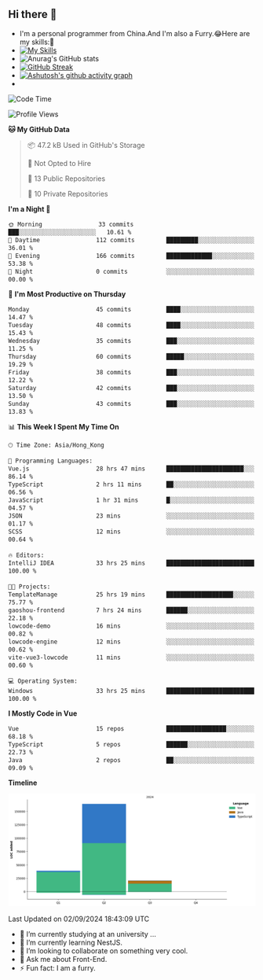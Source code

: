 ## Hi there 👋
- I'm a personal programmer from China.And I'm also a Furry.😂Here are my skills:🤔
- [![My Skills](https://skillicons.dev/icons?i=js,html,css,vue,typescript,java,golang)](https://skillicons.dev)
- ![Anurag's GitHub stats](https://github-readme-stats.vercel.app/api?username=FluffyChi-Xing&count_private=true&show_icons=true&theme=radical)
- [![GitHub Streak](https://streak-stats.demolab.com/?user=FluffyChi-Xing)](https://git.io/streak-stats)
- [![Ashutosh's github activity graph](https://github-readme-activity-graph.vercel.app/graph?username=FluffyChi-Xing&theme=github-compact)](https://github.com/ashutosh00710/github-readme-activity-graph)
- <!--START_SECTION:waka-->
![Code Time](http://img.shields.io/badge/Code%20Time-317%20hrs%202%20mins-blue)

![Profile Views](http://img.shields.io/badge/Profile%20Views-0-blue)

**🐱 My GitHub Data** 

> 📦 47.2 kB Used in GitHub's Storage 
 > 
> 🚫 Not Opted to Hire
 > 
> 📜 13 Public Repositories 
 > 
> 🔑 10 Private Repositories 
 > 
**I'm a Night 🦉** 

```text
🌞 Morning                33 commits          ███░░░░░░░░░░░░░░░░░░░░░░   10.61 % 
🌆 Daytime                112 commits         █████████░░░░░░░░░░░░░░░░   36.01 % 
🌃 Evening                166 commits         █████████████░░░░░░░░░░░░   53.38 % 
🌙 Night                  0 commits           ░░░░░░░░░░░░░░░░░░░░░░░░░   00.00 % 
```
📅 **I'm Most Productive on Thursday** 

```text
Monday                   45 commits          ████░░░░░░░░░░░░░░░░░░░░░   14.47 % 
Tuesday                  48 commits          ████░░░░░░░░░░░░░░░░░░░░░   15.43 % 
Wednesday                35 commits          ███░░░░░░░░░░░░░░░░░░░░░░   11.25 % 
Thursday                 60 commits          █████░░░░░░░░░░░░░░░░░░░░   19.29 % 
Friday                   38 commits          ███░░░░░░░░░░░░░░░░░░░░░░   12.22 % 
Saturday                 42 commits          ███░░░░░░░░░░░░░░░░░░░░░░   13.50 % 
Sunday                   43 commits          ███░░░░░░░░░░░░░░░░░░░░░░   13.83 % 
```


📊 **This Week I Spent My Time On** 

```text
🕑︎ Time Zone: Asia/Hong_Kong

💬 Programming Languages: 
Vue.js                   28 hrs 47 mins      ██████████████████████░░░   86.14 % 
TypeScript               2 hrs 11 mins       ██░░░░░░░░░░░░░░░░░░░░░░░   06.56 % 
JavaScript               1 hr 31 mins        █░░░░░░░░░░░░░░░░░░░░░░░░   04.57 % 
JSON                     23 mins             ░░░░░░░░░░░░░░░░░░░░░░░░░   01.17 % 
SCSS                     12 mins             ░░░░░░░░░░░░░░░░░░░░░░░░░   00.64 % 

🔥 Editors: 
IntelliJ IDEA            33 hrs 25 mins      █████████████████████████   100.00 % 

🐱‍💻 Projects: 
TemplateManage           25 hrs 19 mins      ███████████████████░░░░░░   75.77 % 
gaoshou-frontend         7 hrs 24 mins       ██████░░░░░░░░░░░░░░░░░░░   22.18 % 
lowcode-demo             16 mins             ░░░░░░░░░░░░░░░░░░░░░░░░░   00.82 % 
lowcode-engine           12 mins             ░░░░░░░░░░░░░░░░░░░░░░░░░   00.62 % 
vite-vue3-lowcode        11 mins             ░░░░░░░░░░░░░░░░░░░░░░░░░   00.60 % 

💻 Operating System: 
Windows                  33 hrs 25 mins      █████████████████████████   100.00 % 
```

**I Mostly Code in Vue** 

```text
Vue                      15 repos            █████████████████░░░░░░░░   68.18 % 
TypeScript               5 repos             ██████░░░░░░░░░░░░░░░░░░░   22.73 % 
Java                     2 repos             ██░░░░░░░░░░░░░░░░░░░░░░░   09.09 % 
```



**Timeline**

![Lines of Code chart](https://raw.githubusercontent.com/FluffyChi-Xing/FluffyChi-Xing/main/assets/bar_graph.png)


 Last Updated on 02/09/2024 18:43:09 UTC
<!--END_SECTION:waka-->
- 🔭 I’m currently studying at an university ...
- 🌱 I’m currently learning NestJS.
- 👯 I’m looking to collaborate on something very cool.
- 💬 Ask me about Front-End.
- ⚡ Fun fact: I am a furry.
